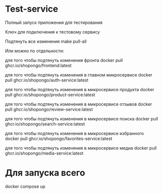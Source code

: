 # Test-service
Полный запуск приложения для тестирования

Ключ для подключения к тестовому сервису

Подтянуть все изменения
make pull-all

Или можно по отдельности:

для того чтобы подтянуть изменения фронта
docker pull ghcr.io/shopongo/frontend:latest

для того чтобы подтянуть изменения в главном микросервисе
docker pull ghcr.io/shopongo/auth-service:latest

для того чтобы подтянуть изменения в микросервисе продукта
docker pull ghcr.io/shopongo/product-service:latest

для того чтобы подтянуть изменения в микросервисе отзывов
docker pull ghcr.io/shopongo/review-service:latest

для того чтобы подтянуть изменения в микросервисе поиска
docker pull ghcr.io/shopongo/search-service:latest

для того чтобы подтянуть изменения в микросервисе избранного
docker pull ghcr.io/shopongo/favorites-service:latest

для того чтобы подтянуть изменения в микросервисе медиа
docker pull ghcr.io/shopongo/media-service:latest

# Для запуска всего
docker compose up